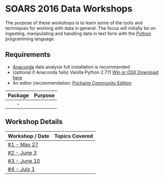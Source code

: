 # SOARS 2016 Data Workshops

The purpose of these workshops is to learn some of the tools and techniques for working with data in general.  The focus will initially be on ingesting, manipulating and handling data in text form with the [Python](http://www.python.org) programming language.

## Requirements
* [Anaconda](https://www.continuum.io/downloads) data analysis full installation is recommended
* (optional if Anaconda fails) Vanilla Python 2.7.11 [Win or OSX Download here](https://www.python.org/downloads/release/python-2711/)
* An editor (recommendation: [Pycharm Community Edition](https://www.jetbrains.com/pycharm/download)

| Package | Purpose |
|:-------:|---------|
| -       |         |


## Workshop Details

| Workshop / Date | Topics Covered |
|---------------|----------------|
| [#1 - May 27](workshops/1) |         |
| [#2 - June 3](workshops/2) |         |
| [#3 - June 10](workshops/3) |         |
| [#4 - July 1](workshops/4) |         |

